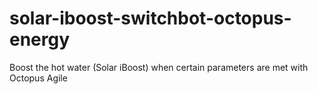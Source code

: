 # solar-iboost-switchbot-octopus-energy
Boost the hot water (Solar iBoost) when certain parameters are met with Octopus Agile
